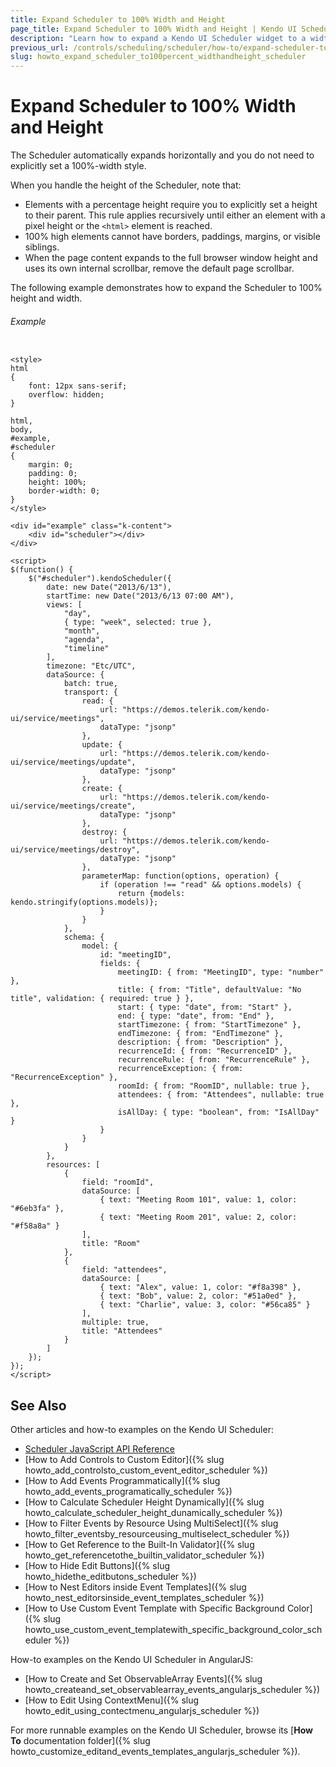 ```yaml
---
title: Expand Scheduler to 100% Width and Height
page_title: Expand Scheduler to 100% Width and Height | Kendo UI Scheduler
description: "Learn how to expand a Kendo UI Scheduler widget to a width and height of 100%."
previous_url: /controls/scheduling/scheduler/how-to/expand-scheduler-to-100-height-and-width
slug: howto_expand_scheduler_to100percent_widthandheight_scheduler
---
```


# Expand Scheduler to 100% Width and Height

The Scheduler automatically expands horizontally and you do not need to explicitly set a 100%-width style.

When you handle the height of the Scheduler, note that:

* Elements with a percentage height require you to explicitly set a height to their parent. This rule applies recursively until either an element with a pixel height or the `<html>` element is reached.
* 100% high elements cannot have borders, paddings, margins, or visible siblings.
* When the page content expands to the full browser window height and uses its own internal scrollbar, remove the default page scrollbar.

The following example demonstrates how to expand the Scheduler to 100% height and width.

###### Example

```dojo

<style>
html
{
    font: 12px sans-serif;
    overflow: hidden;
}

html,
body,
#example,
#scheduler
{
    margin: 0;
    padding: 0;
    height: 100%;
    border-width: 0;
}
</style>

<div id="example" class="k-content">
    <div id="scheduler"></div>
</div>

<script>
$(function() {
    $("#scheduler").kendoScheduler({
        date: new Date("2013/6/13"),
        startTime: new Date("2013/6/13 07:00 AM"),
        views: [
            "day",
            { type: "week", selected: true },
            "month",
            "agenda",
            "timeline"
        ],
        timezone: "Etc/UTC",
        dataSource: {
            batch: true,
            transport: {
                read: {
                    url: "https://demos.telerik.com/kendo-ui/service/meetings",
                    dataType: "jsonp"
                },
                update: {
                    url: "https://demos.telerik.com/kendo-ui/service/meetings/update",
                    dataType: "jsonp"
                },
                create: {
                    url: "https://demos.telerik.com/kendo-ui/service/meetings/create",
                    dataType: "jsonp"
                },
                destroy: {
                    url: "https://demos.telerik.com/kendo-ui/service/meetings/destroy",
                    dataType: "jsonp"
                },
                parameterMap: function(options, operation) {
                    if (operation !== "read" && options.models) {
                        return {models: kendo.stringify(options.models)};
                    }
                }
            },
            schema: {
                model: {
                    id: "meetingID",
                    fields: {
                        meetingID: { from: "MeetingID", type: "number" },
                        title: { from: "Title", defaultValue: "No title", validation: { required: true } },
                        start: { type: "date", from: "Start" },
                        end: { type: "date", from: "End" },
                        startTimezone: { from: "StartTimezone" },
                        endTimezone: { from: "EndTimezone" },
                        description: { from: "Description" },
                        recurrenceId: { from: "RecurrenceID" },
                        recurrenceRule: { from: "RecurrenceRule" },
                        recurrenceException: { from: "RecurrenceException" },
                        roomId: { from: "RoomID", nullable: true },
                        attendees: { from: "Attendees", nullable: true },
                        isAllDay: { type: "boolean", from: "IsAllDay" }
                    }
                }
            }
        },
        resources: [
            {
                field: "roomId",
                dataSource: [
                    { text: "Meeting Room 101", value: 1, color: "#6eb3fa" },
                    { text: "Meeting Room 201", value: 2, color: "#f58a8a" }
                ],
                title: "Room"
            },
            {
                field: "attendees",
                dataSource: [
                    { text: "Alex", value: 1, color: "#f8a398" },
                    { text: "Bob", value: 2, color: "#51a0ed" },
                    { text: "Charlie", value: 3, color: "#56ca85" }
                ],
                multiple: true,
                title: "Attendees"
            }
        ]
    });
});
</script>

```

## See Also

Other articles and how-to examples on the Kendo UI Scheduler:

* [Scheduler JavaScript API Reference](/api/javascript/ui/scheduler)
* [How to Add Controls to Custom Editor]({% slug howto_add_controlsto_custom_event_editor_scheduler %})
* [How to Add Events Programmatically]({% slug howto_add_events_programatically_scheduler %})
* [How to Calculate Scheduler Height Dynamically]({% slug howto_calculate_scheduler_height_dunamically_scheduler %})
* [How to Filter Events by Resource Using MultiSelect]({% slug howto_filter_eventsby_resourceusing_multiselect_scheduler %})
* [How to Get Reference to the Built-In Validator]({% slug howto_get_referencetothe_builtin_validator_scheduler %})
* [How to Hide Edit Buttons]({% slug howto_hidethe_editbutons_scheduler %})
* [How to Nest Editors inside Event Templates]({% slug howto_nest_editorsinside_event_templates_scheduler %})
* [How to Use Custom Event Template with Specific Background Color]({% slug howto_use_custom_event_templatewith_specific_background_color_scheduler %})

How-to examples on the Kendo UI Scheduler in AngularJS:

* [How to Create and Set ObservableArray Events]({% slug howto_createand_set_observablearray_events_angularjs_scheduler %})
* [How to Edit Using ContextMenu]({% slug howto_edit_using_contectmenu_angularjs_scheduler %})

For more runnable examples on the Kendo UI Scheduler, browse its [**How To** documentation folder]({% slug howto_customize_editand_events_templates_angularjs_scheduler %}).
